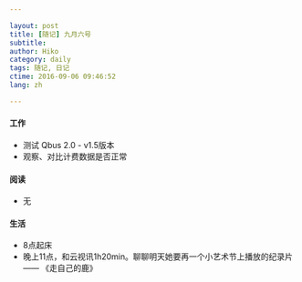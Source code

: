 ```yaml
---

layout: post  
title: [随记] 九月六号  
subtitle:   
author: Hiko  
category: daily
tags: 随记, 日记  
ctime: 2016-09-06 09:46:52  
lang: zh  

---
```


#### 工作

- 测试 Qbus 2.0 - v1.5版本
- 观察、对比计费数据是否正常

#### 阅读

- 无

#### 生活

- 8点起床
- 晚上11点，和云视讯1h20min。聊聊明天她要再一个小艺术节上播放的纪录片 —— 《走自己的鹿》
